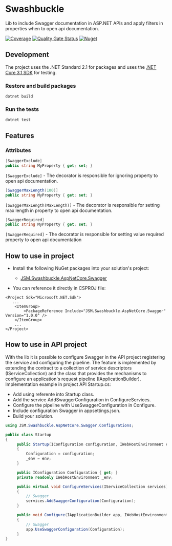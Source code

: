 # Swashbuckle

Lib to include Swagger documentation in ASP.NET APIs and apply filters in properties when to open api documentation.

[![Coverage](https://sonarcloud.io/api/project_badges/measure?project=juntossomosmais_JSM.Swashbuckle.AspNetCore&metric=coverage)](https://sonarcloud.io/dashboard?id=juntossomosmais_JSM.Swashbuckle.AspNetCore)
[![Quality Gate Status](https://sonarcloud.io/api/project_badges/measure?project=juntossomosmais_JSM.Swashbuckle.AspNetCore&metric=alert_status)](https://sonarcloud.io/dashboard?id=juntossomosmais_JSM.Swashbuckle.AspNetCore)
[![Nuget](https://img.shields.io/nuget/v/JSM.Swashbuckle.AspNetCore)](https://www.nuget.org/packages/JSM.Swashbuckle.AspNetCore/)

## Development

The project uses the .NET Standard 2.1 for packages and uses the [.NET Core 3.1 SDK](https://dotnet.microsoft.com/download/dotnet-core/3.1) for testing.

### Restore and build packages
``` shell
dotnet build
```

### Run the tests
``` shell
dotnet test
```

## Features

### Attributes

``` C#
[SwaggerExclude]
public string MyProperty { get; set; }
```
`[SwaggerExclude]` - The decorator is responsible for ignoring property to open api documentation.	
``` C#
[SwaggerMaxLength(100)]
public string MyProperty { get; set; }
```
`[SwaggerMaxLength(MaxLength)]` - The decorator is responsible for setting max length in property to open api documentation.
``` C#
[SwaggerRequired]
public string MyProperty { get; set; }
```
`[SwaggerRequired]` - The decorator is responsible for setting value required property to open api documentation

## How to use in project 

* Install the following NuGet packages into your solution's project:  
	* [JSM.Swashbuckle.AspNetCore.Swagger](https://www.nuget.org/packages/JSM.Swashbuckle.AspNetCore.Swagger/)
	
* You can reference it directly in CSPROJ file:

```
<Project Sdk="Microsoft.NET.Sdk">
   ...
    <ItemGroup>
	    <PackageReference Include="JSM.Swashbuckle.AspNetCore.Swagger" Version="1.0.0" />
    </ItemGroup>
    ...
</Project>
```

## How to use in API project 

With the lib it is possible to configure Swagger in the API project registering the service and configuring the pipeline.
The feature is implemented by extending the contract to a collection of service descriptors (IServiceCollection) and the class that provides the mechanisms to configure an application's request pipeline (IApplicationBuilder).
Implementation example in project API Startup.cs: 

* Add using referente into Startup class.
* Add the service AddSwaggerConfiguration in ConfigureServices.
* Configure the pipeline with UseSwaggerConfiguration in Configure.
* Include configuration Swagger in appsettings.json.
* Build your solution. 

```C#
using JSM.Swashbuckle.AspNetCore.Swagger.Configurations;

public class Startup
{
     public Startup(IConfiguration configuration, IWebHostEnvironment env)
     {
         Configuration = configuration;
         _env = env;
     }

     public IConfiguration Configuration { get; }
     private readonly IWebHostEnvironment _env;

     public virtual void ConfigureServices(IServiceCollection services)
     {
         // Swagger
         services.AddSwaggerConfiguration(Configuration);
     }

     public void Configure(IApplicationBuilder app, IWebHostEnvironment env)
     {
         // Swagger
         app.UseSwaggerConfiguration(Configuration);
     }
}
```